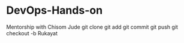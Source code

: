 # DevOps-Hands-on
Mentorship with Chisom Jude
git clone
git add
git commit
git push
git checkout -b Rukayat